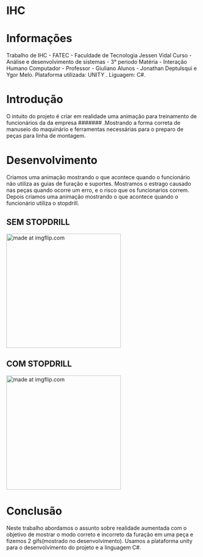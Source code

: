 # IHC

# Informações
Trabalho de IHC - FATEC - Faculdade de Tecnologia Jessen Vidal Curso - Análise e desenvolvimento de sistemas - 3° periodo Matéria - Interação Humano Computador - Professor - Giuliano Alunos - Jonathan Deptulsqui e Ygor Melo.
Plataforma utilizada: UNITY .
Liguagem: C#.

# Introdução
O intuito do projeto é criar em realidade uma animação para treinamento de funcionários da da empresa ####### .Mostrando a forma correta de manuseio do maquinário e ferramentas necessárias para o preparo de peças para linha de montagem.

# Desenvolvimento
Criamos uma animação mostrando o que acontece quando o funcionário não utiliza as guias de furação e suportes.
Mostramos o estrago causado nas peças quando ocorre um erro, e o risco que os funcionarios correm.
Depois criamos uma animação mostrando o que acontece quando o funcionário utiliza o stopdrill.

## SEM STOPDRILL
<a href="https://imgflip.com/gif/3ijza5"><img src="https://i.imgflip.com/3ijza5.gif" width="300" height="300" title="made at imgflip.com"/></a>


## COM STOPDRILL
<a href="https://imgflip.com/gif/3ijyhu"><img src="https://i.imgflip.com/3ijyhu.gif" width="300" height="300" title="made at imgflip.com"/></a>


# Conclusão
Neste trabalho abordamos o assunto sobre realidade aumentada com o objetivo de mostrar o modo correto e incorreto da furação em uma peça e fizemos 2 gifs(mostrado no desenvolvimento). Usamos a plataforma unity para o desenvolvimento do projeto e a linguagem C#.

